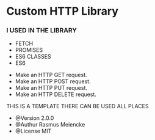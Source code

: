 # Custom HTTP Library

### I USED IN THE LIBRARY

- FETCH
- PROMISES
- ES6 CLASSES
- ES6

* Make an HTTP GET request.
* Make an HTTP POST request.
* Make an HTTP PUT request.
* Make an HTTP DELETE request.

THIS IS A TEMPLATE THERE CAN BE USED ALL PLACES

- @Version 2.0.0
- @Authur Rasmus Meiencke
- @License MIT
